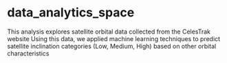 # data_analytics_space
This analysis explores satellite orbital data collected from the CelesTrak website Using this data, we applied machine learning techniques to predict satellite inclination categories (Low, Medium, High) based on other orbital characteristics
